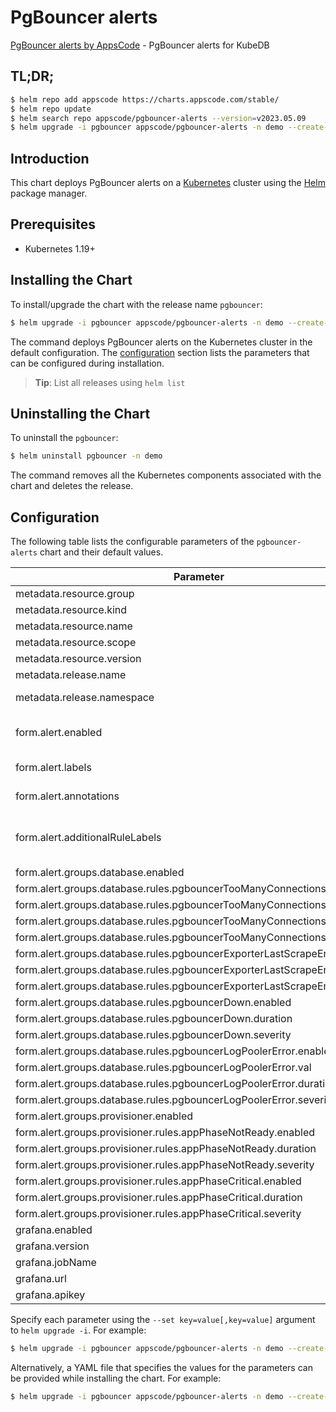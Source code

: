 # PgBouncer alerts

[PgBouncer alerts by AppsCode](https://github.com/appscode/alerts) - PgBouncer alerts for KubeDB

## TL;DR;

```bash
$ helm repo add appscode https://charts.appscode.com/stable/
$ helm repo update
$ helm search repo appscode/pgbouncer-alerts --version=v2023.05.09
$ helm upgrade -i pgbouncer appscode/pgbouncer-alerts -n demo --create-namespace --version=v2023.05.09
```

## Introduction

This chart deploys PgBouncer alerts on a [Kubernetes](http://kubernetes.io) cluster using the [Helm](https://helm.sh) package manager.

## Prerequisites

- Kubernetes 1.19+

## Installing the Chart

To install/upgrade the chart with the release name `pgbouncer`:

```bash
$ helm upgrade -i pgbouncer appscode/pgbouncer-alerts -n demo --create-namespace --version=v2023.05.09
```

The command deploys PgBouncer alerts on the Kubernetes cluster in the default configuration. The [configuration](#configuration) section lists the parameters that can be configured during installation.

> **Tip**: List all releases using `helm list`

## Uninstalling the Chart

To uninstall the `pgbouncer`:

```bash
$ helm uninstall pgbouncer -n demo
```

The command removes all the Kubernetes components associated with the chart and deletes the release.

## Configuration

The following table lists the configurable parameters of the `pgbouncer-alerts` chart and their default values.

|                                 Parameter                                  |                  Description                  |                Default                |
|----------------------------------------------------------------------------|-----------------------------------------------|---------------------------------------|
| metadata.resource.group                                                    |                                               | <code>kubedb.com</code>               |
| metadata.resource.kind                                                     |                                               | <code>PgBouncer</code>                |
| metadata.resource.name                                                     |                                               | <code>pgbouncers</code>               |
| metadata.resource.scope                                                    |                                               | <code>Namespaced</code>               |
| metadata.resource.version                                                  |                                               | <code>v1</code>                       |
| metadata.release.name                                                      | Release name                                  | <code>""</code>                       |
| metadata.release.namespace                                                 | Release namespace                             | <code>""</code>                       |
| form.alert.enabled                                                         | # Enable PrometheusRule alerts                | <code>warning</code>                  |
| form.alert.labels                                                          | # Labels for default rules                    | <code>{"release":"prometheus"}</code> |
| form.alert.annotations                                                     | # Annotations for default rules               | <code>{}</code>                       |
| form.alert.additionalRuleLabels                                            | # Additional labels for PrometheusRule alerts | <code>{}</code>                       |
| form.alert.groups.database.enabled                                         |                                               | <code>warning</code>                  |
| form.alert.groups.database.rules.pgbouncerTooManyConnections.enabled       |                                               | <code>true</code>                     |
| form.alert.groups.database.rules.pgbouncerTooManyConnections.val           |                                               | <code>.7 # 70%</code>                 |
| form.alert.groups.database.rules.pgbouncerTooManyConnections.duration      |                                               | <code>"1m"</code>                     |
| form.alert.groups.database.rules.pgbouncerTooManyConnections.severity      |                                               | <code>warning</code>                  |
| form.alert.groups.database.rules.pgbouncerExporterLastScrapeError.enabled  |                                               | <code>true</code>                     |
| form.alert.groups.database.rules.pgbouncerExporterLastScrapeError.duration |                                               | <code>"0m"</code>                     |
| form.alert.groups.database.rules.pgbouncerExporterLastScrapeError.severity |                                               | <code>warning</code>                  |
| form.alert.groups.database.rules.pgbouncerDown.enabled                     |                                               | <code>true</code>                     |
| form.alert.groups.database.rules.pgbouncerDown.duration                    |                                               | <code>"0m"</code>                     |
| form.alert.groups.database.rules.pgbouncerDown.severity                    |                                               | <code>critical</code>                 |
| form.alert.groups.database.rules.pgbouncerLogPoolerError.enabled           |                                               | <code>true</code>                     |
| form.alert.groups.database.rules.pgbouncerLogPoolerError.val               |                                               | <code>10</code>                       |
| form.alert.groups.database.rules.pgbouncerLogPoolerError.duration          |                                               | <code>"0m"</code>                     |
| form.alert.groups.database.rules.pgbouncerLogPoolerError.severity          |                                               | <code>critical</code>                 |
| form.alert.groups.provisioner.enabled                                      |                                               | <code>warning</code>                  |
| form.alert.groups.provisioner.rules.appPhaseNotReady.enabled               |                                               | <code>true</code>                     |
| form.alert.groups.provisioner.rules.appPhaseNotReady.duration              |                                               | <code>"1m"</code>                     |
| form.alert.groups.provisioner.rules.appPhaseNotReady.severity              |                                               | <code>critical</code>                 |
| form.alert.groups.provisioner.rules.appPhaseCritical.enabled               |                                               | <code>true</code>                     |
| form.alert.groups.provisioner.rules.appPhaseCritical.duration              |                                               | <code>"15m"</code>                    |
| form.alert.groups.provisioner.rules.appPhaseCritical.severity              |                                               | <code>warning</code>                  |
| grafana.enabled                                                            |                                               | <code>true</code>                     |
| grafana.version                                                            |                                               | <code>8.2.3</code>                    |
| grafana.jobName                                                            |                                               | <code>""</code>                       |
| grafana.url                                                                |                                               | <code>""</code>                       |
| grafana.apikey                                                             |                                               | <code>""</code>                       |


Specify each parameter using the `--set key=value[,key=value]` argument to `helm upgrade -i`. For example:

```bash
$ helm upgrade -i pgbouncer appscode/pgbouncer-alerts -n demo --create-namespace --version=v2023.05.09 --set metadata.resource.group=kubedb.com
```

Alternatively, a YAML file that specifies the values for the parameters can be provided while
installing the chart. For example:

```bash
$ helm upgrade -i pgbouncer appscode/pgbouncer-alerts -n demo --create-namespace --version=v2023.05.09 --values values.yaml
```
